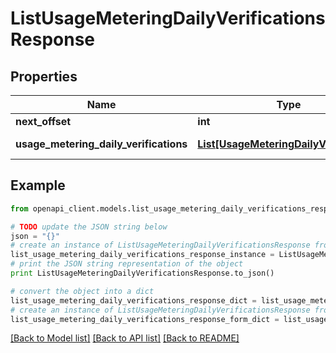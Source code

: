 # ListUsageMeteringDailyVerificationsResponse


## Properties
Name | Type | Description | Notes
------------ | ------------- | ------------- | -------------
**next_offset** | **int** |  | [optional] 
**usage_metering_daily_verifications** | [**List[UsageMeteringDailyVerification]**](UsageMeteringDailyVerification.md) | per day per dimension. | [optional] 

## Example

```python
from openapi_client.models.list_usage_metering_daily_verifications_response import ListUsageMeteringDailyVerificationsResponse

# TODO update the JSON string below
json = "{}"
# create an instance of ListUsageMeteringDailyVerificationsResponse from a JSON string
list_usage_metering_daily_verifications_response_instance = ListUsageMeteringDailyVerificationsResponse.from_json(json)
# print the JSON string representation of the object
print ListUsageMeteringDailyVerificationsResponse.to_json()

# convert the object into a dict
list_usage_metering_daily_verifications_response_dict = list_usage_metering_daily_verifications_response_instance.to_dict()
# create an instance of ListUsageMeteringDailyVerificationsResponse from a dict
list_usage_metering_daily_verifications_response_form_dict = list_usage_metering_daily_verifications_response.from_dict(list_usage_metering_daily_verifications_response_dict)
```
[[Back to Model list]](../README.md#documentation-for-models) [[Back to API list]](../README.md#documentation-for-api-endpoints) [[Back to README]](../README.md)


